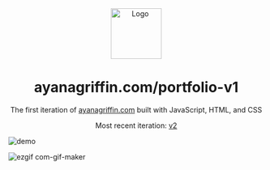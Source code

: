 
<div align="center">
  <img alt="Logo" src="https://user-images.githubusercontent.com/69114559/113196527-75e8e600-9218-11eb-908b-1027c3f3ea62.png" width="100" />
</div>
<h1 align="center">
  ayanagriffin.com/portfolio-v1
</h1>
<p align="center">
  The first iteration of <a href="https://ayanagriffin.com" target="_blank">ayanagriffin.com</a> built with JavaScript, HTML, and CSS
</p>
<p align="center">
  Most recent iteration:
  <a href="https://github.com/ayanagriffin/ayanagriffin.github.io" target="_blank">v2</a>

</p>

![demo](https://user-images.githubusercontent.com/69114559/113196130-007d1580-9218-11eb-88f7-afdde10c08c8.png)


![ezgif com-gif-maker](https://user-images.githubusercontent.com/69114559/113196354-44701a80-9218-11eb-8207-e8892c231929.gif)
